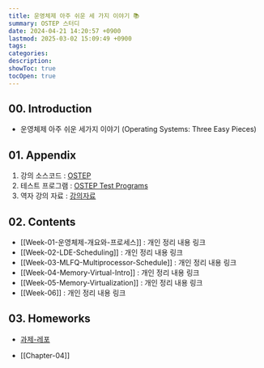 ```yaml
---
title: 운영체제 아주 쉬운 세 가지 이야기 📚
summary: OSTEP 스터디
date: 2024-04-21 14:20:57 +0900
lastmod: 2025-03-02 15:09:49 +0900
tags: 
categories: 
description: 
showToc: true
tocOpen: true
---
```



## 00. Introduction

- 운영체제 아주 쉬운 세가지 이야기 (Operating Systems: Three Easy Pieces)

## 01. Appendix

1. 강의 소스코드 : [OSTEP](https://github.com/remzi-arpacidusseau/ostep-code)
2. 테스트 프로그램 : [OSTEP Test Programs](https://github.com/remzi-arpacidusseau/ostep-projects)
3. 역자 강의 자료 : [강의자료](https://oslab.kaist.ac.kr/OSTEPSlides)


## 02. Contents

- [[Week-01-운영체제-개요와-프로세스]] : 개인 정리 내용 링크
- [[Week-02-LDE-Scheduling]] : 개인 정리 내용 링크
- [[Week-03-MLFQ-Multiprocessor-Schedule]] : 개인 정리 내용 링크
- [[Week-04-Memory-Virtual-Intro]] : 개인 정리 내용 링크
- [[Week-05-Memory-Virtualization]] : 개인 정리 내용 링크
- [[Week-06]] : 개인 정리 내용 링크

## 03. Homeworks

- [과제-레포](https://github.com/SmallzooDev/OSTEP)

- [[Chapter-04]]
